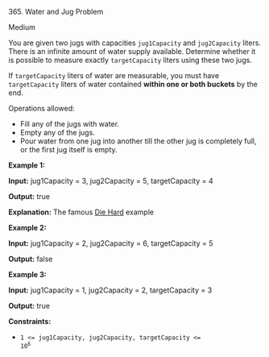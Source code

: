 365\. Water and Jug Problem

Medium

You are given two jugs with capacities `jug1Capacity` and `jug2Capacity` liters. There is an infinite amount of water supply available. Determine whether it is possible to measure exactly `targetCapacity` liters using these two jugs.

If `targetCapacity` liters of water are measurable, you must have `targetCapacity` liters of water contained **within one or both buckets** by the end.

Operations allowed:

*   Fill any of the jugs with water.
*   Empty any of the jugs.
*   Pour water from one jug into another till the other jug is completely full, or the first jug itself is empty.

**Example 1:**

**Input:** jug1Capacity = 3, jug2Capacity = 5, targetCapacity = 4

**Output:** true

**Explanation:** The famous [Die Hard](https://www.youtube.com/watch?v=BVtQNK_ZUJg&ab_channel=notnek01) example

**Example 2:**

**Input:** jug1Capacity = 2, jug2Capacity = 6, targetCapacity = 5

**Output:** false

**Example 3:**

**Input:** jug1Capacity = 1, jug2Capacity = 2, targetCapacity = 3

**Output:** true

**Constraints:**

*   <code>1 <= jug1Capacity, jug2Capacity, targetCapacity <= 10<sup>6</sup></code>